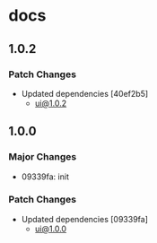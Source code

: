 # docs

## 1.0.2

### Patch Changes

- Updated dependencies [40ef2b5]
  - ui@1.0.2

## 1.0.0

### Major Changes

- 09339fa: init

### Patch Changes

- Updated dependencies [09339fa]
  - ui@1.0.0
